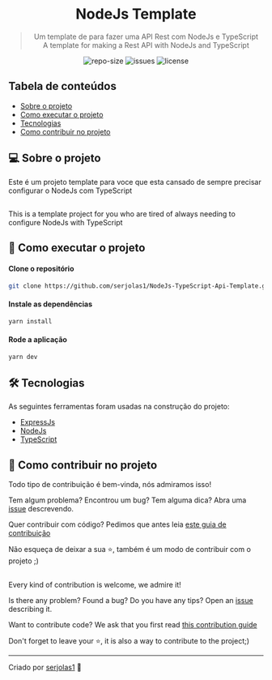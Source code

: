 <div align="center">
  <h1>
    NodeJs Template
  </h1>
  <blockquote>
    Um template de para fazer uma API Rest com NodeJs e TypeScript
    <br>
    A template for making a Rest API with NodeJs and TypeScript
  </blockquote>
  <div id="badges">
    <img src="https://img.shields.io/github/repo-size/serjolas1/NodeJs-TypeScript-Api-Template?color=4000FF" alt="repo-size" />
    <img src="https://img.shields.io/github/issues-raw/serjolas1/NodeJs-TypeScript-Api-Template?color=4000FF" alt="issues" />
    <img src="https://img.shields.io/github/license/serjolas1/NodeJs-TypeScript-Api-Template?color=4000FF" alt="license" />
  </div>
</div>
    
## Tabela de conteúdos

   * [Sobre o projeto](#-sobre-o-projeto)
   * [Como executar o projeto](#-como-executar-o-projeto)
   * [Tecnologias](#-tecnologias)
   * [Como contribuir no projeto](#-como-contribuir-no-projeto)

## 💻 Sobre o projeto

Este é um projeto template para voce que esta cansado de sempre precisar configurar o NodeJs com TypeScript

##

This is a template project for you who are tired of always needing to configure NodeJs with TypeScript

## 🚀 Como executar o projeto

#### Clone o repositório
```bash
git clone https://github.com/serjolas1/NodeJs-TypeScript-Api-Template.git
```

#### Instale as dependências
```bash
yarn install
```

#### Rode a aplicação
```bash
yarn dev
```

## 🛠 Tecnologias

As seguintes ferramentas foram usadas na construção do projeto:
- [ExpressJs](https://expressjs.com/pt-br/)
- [NodeJs](https://nodejs.org/en/)
- [TypeScript](https://www.typescriptlang.org/)

## 🤝 Como contribuir no projeto

Todo tipo de contribuição é bem-vinda, nós admiramos isso!

Tem algum problema? Encontrou um bug? Tem alguma dica? Abra uma [issue](https://github.com/serjolas1/NodeJs-TypeScript-Api-Template/issues) descrevendo.

Quer contribuir com código? Pedimos que antes leia [este guia de contribuição](https://github.com/firstcontributions/first-contributions)

Não esqueça de deixar a sua ⭐, também é um modo de contribuir com o projeto ;)

##

Every kind of contribution is welcome, we admire it!

Is there any problem? Found a bug? Do you have any tips? Open an [issue](https://github.com/serjolas1/NodeJs-TypeScript-Api-Template/issues) describing it.

Want to contribute code? We ask that you first read [this contribution guide](https://github.com/firstcontributions/first-contributions)

Don't forget to leave your ⭐, it is also a way to contribute to the project;)

---
Criado por [serjolas1](https://github.com/serjolas1) 💜
